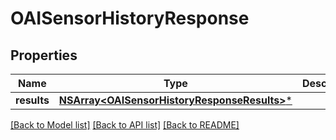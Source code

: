 # OAISensorHistoryResponse

## Properties
Name | Type | Description | Notes
------------ | ------------- | ------------- | -------------
**results** | [**NSArray&lt;OAISensorHistoryResponseResults&gt;***](OAISensorHistoryResponseResults.md) |  | [optional] 

[[Back to Model list]](../README.md#documentation-for-models) [[Back to API list]](../README.md#documentation-for-api-endpoints) [[Back to README]](../README.md)


